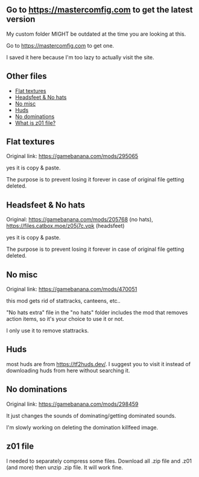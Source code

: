 ## Go to https://mastercomfig.com to get the latest version

My custom folder MIGHT be outdated at the time you are looking at this.

Go to https://mastercomfig.com to get one.

I saved it here because I'm too lazy to actually visit the site.

## Other files

  - [Flat textures](#Flat-textures)
  - [Headsfeet & No hats](#Headsfeet-&-No-hats)
  - [No misc](#No-misc)
  - [Huds](#Huds)
  - [No dominations](#No-dominations)
  - [What is z01 file?](#z01-file)

## Flat textures

Original link: https://gamebanana.com/mods/295065

yes it is copy & paste.

The purpose is to prevent losing it forever in case of original file getting deleted.

## Headsfeet & No hats

Original: https://gamebanana.com/mods/205768 (no hats), https://files.catbox.moe/z05j7c.vpk (headsfeet) 

yes it is copy & paste.

The purpose is to prevent losing it forever in case of original file getting deleted.

## No misc

Original link: https://gamebanana.com/mods/470051

this mod gets rid of stattracks, canteens, etc..

"No hats extra" file in the "no hats" folder includes the mod that removes action items, so it's your choice to use it or not.

I only use it to remove stattracks.

## Huds

most huds are from https://tf2huds.dev/. I suggest you to visit it instead of downloading huds from here without searching it.

## No dominations

Original link: https://gamebanana.com/mods/298459

It just changes the sounds of dominating/getting dominated sounds.

I'm slowly working on deleting the domination killfeed image.

## z01 file

I needed to separately compress some files. Download all .zip file and .z01 (and more) then unzip .zip file. It will work fine.
